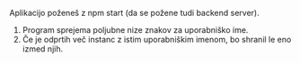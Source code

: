 Aplikacijo poženeš z npm start (da se požene tudi backend server).

1) Program sprejema poljubne nize znakov za uporabniško ime. 
2) Če je odprtih več instanc z istim uporabniškim imenom, bo shranil le eno izmed njih.

